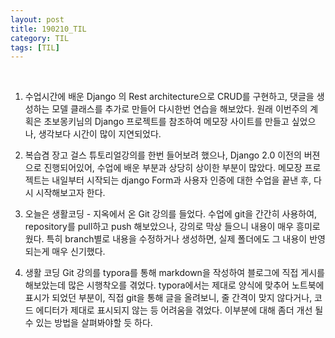 ```yaml
---
layout: post
title: 190210_TIL
category: TIL
tags: [TIL]
---
```




<br>

1. 수업시간에 배운 Django 의 Rest architecture으로 CRUD를 구현하고,  댓글을 생성하는 모델 클래스를 추가로 만들어 다시한번 연습을 해보았다.  원래 이번주의 계획은 초보몽키님의 Django 프로젝트를 참조하여 메모장 사이트를 만들고 싶었으나,  생각보다 시간이 많이 지연되었다.


2. 복습겸 장고 걸스 튜토리얼강의를 한번 들어보려 했으나, Django 2.0 이전의 버젼으로 진행되어있어, 수업에 배운 부분과 상당히 상이한 부분이 많았다. 메모장 프로젝트는 내일부터 시작되는 django Form과 사용자 인증에 대한 수업을 끝낸 후, 다시 시작해보고자 한다.


3. 오늘은 생활코딩 - 지옥에서 온 Git 강의를 들었다. 수업에 git을 간간히 사용하여, repository를 pull하고 push 해보았으나, 강의로 막상 들으니 내용이 매우 흥미로웠다. 특히 branch별로 내용을 수정하거나 생성하면, 실제 폴더에도 그 내용이 반영되는게 매우 신기했다.

4. 생활 코딩 Git 강의를 typora를 통해 markdown을 작성하여 블로그에 직접 게시를 해보았는데 많은 시행착오를 겪었다. typora에서는 제대로 양식에 맞추어 노트북에 표시가 되었던 부분이, 직접 git을 통해 글을 올려보니, 줄 간격이 맞지 않다거나, 코드 에디터가 제대로 표시되지 않는 등 어려움을 겪었다. 이부분에 대해 좀더 개선 될 수 있는 방법을 살펴봐야할 듯 하다.

   

